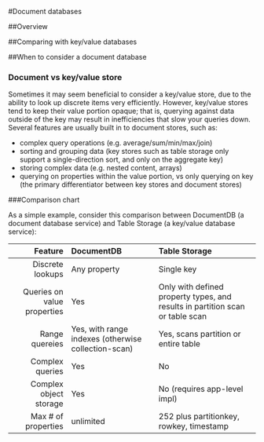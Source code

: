 #Document databases

##Overview


##Comparing with key/value databases


##When to consider a document database

### Document vs key/value store

Sometimes it may seem beneficial to consider a key/value store, due to the ability to look up discrete items very efficiently. However, key/value stores tend to keep their value portion opaque; that is, querying against data outside of the key may result in inefficiencies that slow your queries down. Several features are usually built in to document stores, such as:

 - complex query operations (e.g. average/sum/min/max/join)
 - sorting and grouping data (key stores such as table storage only support a single-direction sort, and only on the aggregate key)
 - storing complex data (e.g. nested content, arrays)
 - querying on properties within the value portion, vs only querying on key (the primary differentiator between key stores and document stores)

###Comparison chart

As a simple example, consider this comparison between DocumentDB (a document database service) and Table Storage (a key/value database service):

Feature|DocumentDB|Table Storage
------:|:---------|:----------
Discrete lookups|Any property|Single key
Queries on value properties| Yes | Only with defined property types, and results in partition scan or table scan
Range quereies| Yes, with range indexes (otherwise collection-scan) | Yes, scans partition or entire table
Complex queries | Yes | No
Complex object storage | Yes  | No (requires app-level impl)
Max # of properties | unlimited | 252 plus partitionkey, rowkey, timestamp

